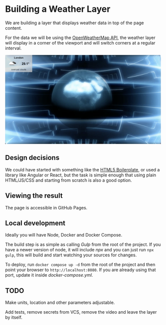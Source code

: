 # Building a Weather Layer

We are building a layer that displays weather data in top of the page content.

For the data we will be using the [OpenWeatherMap API][1], the weather layer
will display in a corner of the viewport and will switch corners at a regular
interval.

![screenshot](./res/img/screenshot.png)

## Design decisions

We could have started with something like the [HTML5 Boilerplate][2], or used a
library like Angular or React, but the task is simple enough that using plain
HTML/JS/CSS and starting from scratch is also a good option.

## Viewing the result

The page is accessible in GitHub Pages.

## Local development

Ideally you will have Node, Docker and Docker Compose.

The build step is as simple as calling _Gulp_ from the root of the project. If you have a newer version of node, it will include _npx_ and you can just run `npx gulp`, this will build and start watching your sources for changes.

To deploy, run `docker compose up -d` from the root of the project and then point your browser to `http://localhost:8080`. If you are already using that port, update it inside _docker-compose.yml_.

## TODO

Make units, location and other parameters adjustable.

Add tests, remove secrets from VCS, remove the video and leave the layer by itself.

[1]: https://api.openweathermap.org/data/2.5/weather
[2]: https://github.com/h5bp/html5-boilerplate
